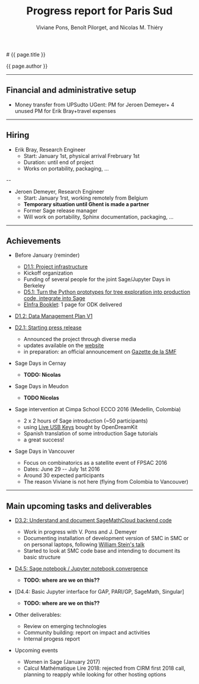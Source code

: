 ﻿---
layout: slides
title: "Progress report for Paris Sud"
theme: white
transition: none
author: Viviane Pons, Benoît Pilorget, and Nicolas M. Thiéry
---

<section data-markdown data-separator="^---\n" data-separator-vertical="^--\n">
# {{ page.title }}

{{ page.author }}

---

## Financial and administrative setup

- Money transfer from UPSudto UGent: PM for Jeroen Demeyer+ 4 unused PM for Erik Bray+travel expenses

---
## Hiring


-   Erik Bray, Research Engineer 
    - Start: January 1st, physical arrival Frebruary 1st
    - Duration: until end of project
    - Works on portability, packaging, ...

--

-   Jeroen Demeyer, Research Engineer
    - Start: January 1rst, working remotely from Belgium
    - **Temporary situation until Ghent is made a partner**
    - Former Sage release manager
    - Will work on portability, Sphinx documentation, packaging, ...

---
## Achievements

- Before January (reminder)
	-   [D1.1: Project infrastructure](https://github.com/OpenDreamKit/OpenDreamKit/issues/17)
	-   Kickoff organization 
	-   Funding of several people for the joint Sage/Jupyter Days in Berkeley
	-   [D5.1: Turn the Python prototypes for tree exploration into production code, integrate into Sage](https://github.com/OpenDreamKit/OpenDreamKit/issues/107)
	-   [EInfra Booklet](https://github.com/OpenDreamKit/OpenDreamKit/blob/master/Communication/eInfra-Booklet/ODK.md): 1 page for ODK delivered

- [D1.2: Data Management Plan V1](https://github.com/OpenDreamKit/OpenDreamKit/issues/18)

- [D2.1: Starting press release](https://github.com/OpenDreamKit/OpenDreamKit/issues/34)
	- Announced the project  through diverse media
	- updates available on the [website](http://opendreamkit.org/follow/#press-releases)
	- in preparation: an official announcement on [Gazette de la SMF](http://smf.emath.fr/)

- Sage Days in Cernay
	- **TODO: Nicolas**

- Sage Days in Meudon
	- **TODO Nicolas**

- Sage intervention at Cimpa School ECCO 2016 (Medellin, Colombia)
	- 2 x 2 hours of Sage introduction (~50 participants)
	- using [Live USB Keys](http://www.sagemath.org/download-liveusb.html) bought by OpenDreamKit
	- Spanish translation of some introduction Sage tutorials
	- a great success!

- Sage Days in Vancouver
	- Focus on combinatorics as a satellite event of FPSAC 2016
	- Dates: June 29 -- July 1st 2016
	- Around 30 expected participants
	- The reason Viviane is not here (flying from Colombia to Vancouver)


---
## Main upcoming tasks and deliverables

- [D3.2: Understand and document SageMathCloud backend code](https://github.com/OpenDreamKit/OpenDreamKit/issues/61)
	- Work in progress with V. Pons and J. Demeyer
	- Documenting installation of development version of SMC in SMC or on personal laptops, following [William Stein's talk](https://cloud.sagemath.com/ad9e7c84-b1de-4c64-b056-9a5e04d9107e/raw/wstein/talks/smc-dev/smc-dev.pdf) 
	- Started to look at SMC code base and intending to document its basic structure

- [D4.5: Sage notebook / Jupyter notebook convergence](https://github.com/OpenDreamKit/OpenDreamKit/issues/94)
	- **TODO: where are we on this??**

- [D4.4: Basic Jupyter interface for GAP, PARI/GP, SageMath, Singular]
	- **TODO: where are we on this??**

- Other deliverables: 
	- Review on emerging technologies
	- Community building: report on impact and activities
	- Internal progess report

-   Upcoming events
    - Women in Sage (January 2017)
    - Calcul Mathématique Lire 2018: rejected from CIRM first 2018 call, planning
      to reapply while looking for other hosting options

</section>
